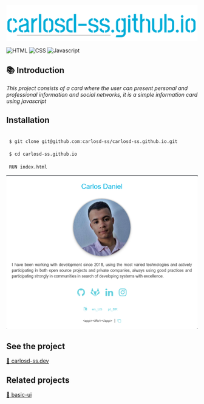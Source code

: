 <img src="https://github.com/carlosd-ss/carlosd-ss.github.io/blob/master/.github/carlos.svg" widht="200">


![HTML](https://img.shields.io/badge/HTML-%23E34F26?style=for-the-badge&logo=HTML5&labelColor=%23444444)
![CSS](https://img.shields.io/badge/CSS-%231572B6?style=for-the-badge&logo=CSS3&logoColor=blue&labelColor=%23444444)
![Javascript](https://img.shields.io/badge/JAVASCRIPT-%23F7DF1E?style=for-the-badge&logo=JavaScript&labelColor=%23444444)




## :books: Introduction

*This project consists of a card where the user can present personal and professional information and social networks, it is a simple information card using javascript*


## Installation


```zsh

 $ git clone git@github.com:carlosd-ss/carlosd-ss.github.io.git

 $ cd carlosd-ss.github.io
 
 RUN index.html
```


<img src="https://github.com/carlosd-ss/carlosd-ss.github.io/blob/master/.github/self.png" widht="200">



## See the project

[:briefcase: carlosd-ss.dev](https://carlosd-ss.github.io/?l=en_US)

## Related projects

[📘 basic-ui](https://github.com/carlosd-ss/basic-ui)

